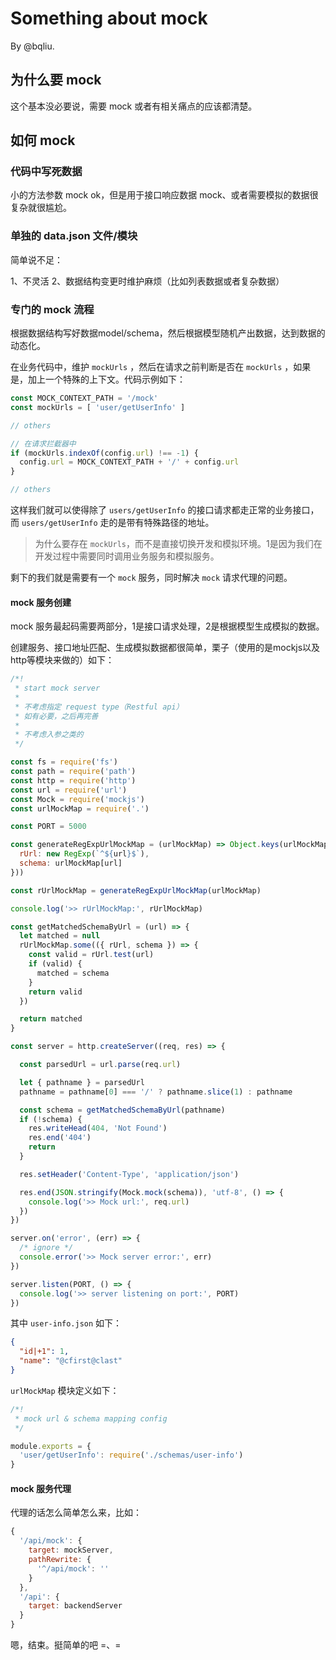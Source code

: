 # Something about mock

By @bqliu.

## 为什么要 mock

这个基本没必要说，需要 mock 或者有相关痛点的应该都清楚。

## 如何 mock

### 代码中写死数据

小的方法参数 mock ok，但是用于接口响应数据 mock、或者需要模拟的数据很复杂就很尴尬。

### 单独的 data.json 文件/模块

简单说不足：

1、不灵活
2、数据结构变更时维护麻烦（比如列表数据或者复杂数据）

### 专门的 mock 流程

根据数据结构写好数据model/schema，然后根据模型随机产出数据，达到数据的动态化。

在业务代码中，维护 `mockUrls` ，然后在请求之前判断是否在 `mockUrls` ，如果是，加上一个特殊的上下文。代码示例如下：

```javascript
const MOCK_CONTEXT_PATH = '/mock'
const mockUrls = [ 'user/getUserInfo' ]

// others

// 在请求拦截器中
if (mockUrls.indexOf(config.url) !== -1) {
  config.url = MOCK_CONTEXT_PATH + '/' + config.url
}

// others
```

这样我们就可以使得除了 `users/getUserInfo` 的接口请求都走正常的业务接口，而 `users/getUserInfo` 走的是带有特殊路径的地址。

> 为什么要存在 `mockUrls`，而不是直接切换开发和模拟环境。1是因为我们在开发过程中需要同时调用业务服务和模拟服务。

剩下的我们就是需要有一个 `mock` 服务，同时解决 `mock` 请求代理的问题。

#### mock 服务创建

mock 服务最起码需要两部分，1是接口请求处理，2是根据模型生成模拟的数据。

创建服务、接口地址匹配、生成模拟数据都很简单，栗子（使用的是mockjs以及http等模块来做的）如下：

```javascript
/*!
 * start mock server
 *
 * 不考虑指定 request type（Restful api）
 * 如有必要，之后再完善
 *
 * 不考虑入参之类的 
 */

const fs = require('fs')
const path = require('path')
const http = require('http')
const url = require('url')
const Mock = require('mockjs')
const urlMockMap = require('.')

const PORT = 5000

const generateRegExpUrlMockMap = (urlMockMap) => Object.keys(urlMockMap).map((url) => ({
  rUrl: new RegExp(`^${url}$`),
  schema: urlMockMap[url]
}))

const rUrlMockMap = generateRegExpUrlMockMap(urlMockMap)

console.log('>> rUrlMockMap:', rUrlMockMap)

const getMatchedSchemaByUrl = (url) => {
  let matched = null
  rUrlMockMap.some(({ rUrl, schema }) => {
    const valid = rUrl.test(url)
    if (valid) {
      matched = schema
    }
    return valid
  })

  return matched
}

const server = http.createServer((req, res) => {

  const parsedUrl = url.parse(req.url)

  let { pathname } = parsedUrl
  pathname = pathname[0] === '/' ? pathname.slice(1) : pathname

  const schema = getMatchedSchemaByUrl(pathname)
  if (!schema) {
    res.writeHead(404, 'Not Found')
    res.end('404')
    return
  }

  res.setHeader('Content-Type', 'application/json')

  res.end(JSON.stringify(Mock.mock(schema)), 'utf-8', () => {
    console.log('>> Mock url:', req.url)
  })
})

server.on('error', (err) => {
  /* ignore */
  console.error('>> Mock server error:', err)
})

server.listen(PORT, () => {
  console.log('>> server listening on port:', PORT)
})

```

其中 `user-info.json` 如下：

```json
{
  "id|+1": 1,
  "name": "@cfirst@clast"
}
```

`urlMockMap` 模块定义如下：

```javascript
/*!
 * mock url & schema mapping config
 */

module.exports = {
  'user/getUserInfo': require('./schemas/user-info')
}
```

#### mock 服务代理

代理的话怎么简单怎么来，比如：

```javascript
{
  '/api/mock': {
    target: mockServer,
    pathRewrite: {
      '^/api/mock': ''
    }
  },
  '/api': {
    target: backendServer
  }
}
```

嗯，结束。挺简单的吧 =、=
